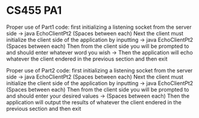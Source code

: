 # CS455 PA1
Proper use of Part1 code:
first initializing a listening socket from the server side -> java EchoClientPt2 <Port Number> (Spaces between each) 
Next the client must initialize the client side of the application by inputting -> java EchoClientPt2 <Host Name> <Port Number> (Spaces between each)
Then from the client side you will be prompted to and should enter whatever word you wish -> <anything>
Then the application will echo whatever the client endered in the previous section and then exit

Proper use of Part2 code: 
first initializing a listening socket from the server side -> java EchoClientPt2 <Port Number> (Spaces between each) 
Next the client must initialize the client side of the application by inputting -> java EchoClientPt2 <Host Name> <Port Number> (Spaces between each)
Then from the client side you will be prompted to and should enter your desired values -> <Measurement Type> <Number of Probes> <Message Size> <Server Delay> (Spaces between each)
Then the application will output the results of whatever the client endered in the previous section and then exit
